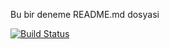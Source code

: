 Bu bir deneme README.md dosyasi

[![Build Status](https://travis-ci.org/alperenboyaci/myDemoApp.svg?branch=master)](https://travis-ci.org/alperenboyaci/myDemoApp)
